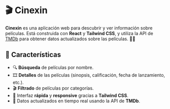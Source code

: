 # 🎬 Cinexin

**Cinexin** es una aplicación web para descubrir y ver información sobre películas. Está construida con **React** y **Tailwind CSS**, y utiliza la API de [TMDb](https://www.themoviedb.org/) para obtener datos actualizados sobre las películas. 🍿🎥

## 🚀 Características

- 🔍 **Búsqueda** de películas por nombre.
- 🎞️ **Detalles** de las películas (sinopsis, calificación, fecha de lanzamiento, etc.).
- 🎬 **Filtrado** de películas por categorías.
- 💨 Interfaz **rápida** y **responsive** gracias a **Tailwind CSS**.
- 📅 Datos actualizados en tiempo real usando la API de **TMDb**.
